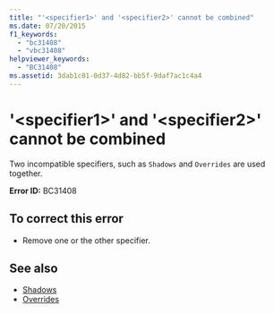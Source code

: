 ```yaml
---
title: "'<specifier1>' and '<specifier2>' cannot be combined"
ms.date: 07/20/2015
f1_keywords: 
  - "bc31408"
  - "vbc31408"
helpviewer_keywords: 
  - "BC31408"
ms.assetid: 3dab1c01-0d37-4d82-bb5f-9daf7ac1c4a4
---
```

# '\<specifier1>' and '\<specifier2>' cannot be combined
Two incompatible specifiers, such as `Shadows` and `Overrides` are used together.  
  
 **Error ID:** BC31408  
  
## To correct this error  
  
-   Remove one or the other specifier.  
  
## See also
- [Shadows](../../visual-basic/language-reference/modifiers/shadows.md)
- [Overrides](../../visual-basic/language-reference/modifiers/overrides.md)
